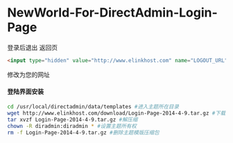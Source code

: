 # NewWorld-For-DirectAdmin-Login-Page
登录后退出 返回页

```html
<input type="hidden" value="http://www.elinkhost.com" name="LOGOUT_URL"/>
```
修改为您的网址

 #### 登陆界面安装 ####
 
 ```sh
cd /usr/local/directadmin/data/templates #进入主题所在目录
wget http://www.elinkhost.com/download/Login-Page-2014-4-9.tar.gz #下载Login Page主题模版压缩包
tar xvzf Login-Page-2014-4-9.tar.gz #解压缩
chown -R diradmin:diradmin * #设置主题所有权
rm -f Login-Page-2014-4-9.tar.gz #删除主题模版压缩包
 ```
